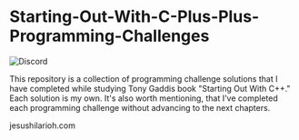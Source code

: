 # Starting-Out-With-C-Plus-Plus-Programming-Challenges

![Discord](https://img.shields.io/discord/349665006234763276.svg)

This repository is a collection of programming challenge solutions that I have completed while studying Tony Gaddis book "Starting Out With C++." Each solution is my own. It's also worth mentioning, that I've completed each programming challenge without advancing to the next chapters.

jesushilarioh.com
